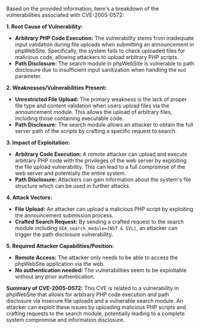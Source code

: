 Based on the provided information, here's a breakdown of the vulnerabilities associated with CVE-2005-0572:

**1. Root Cause of Vulnerability:**

*   **Arbitrary PHP Code Execution:** The vulnerability stems from inadequate input validation during file uploads when submitting an announcement in phpWebSite. Specifically, the system fails to check uploaded files for malicious code, allowing attackers to upload arbitrary PHP scripts.
*   **Path Disclosure:** The search module in phpWebSite is vulnerable to path disclosure due to insufficient input sanitization when handling the `mod` parameter.

**2. Weaknesses/Vulnerabilities Present:**

*   **Unrestricted File Upload:** The primary weakness is the lack of proper file type and content validation when users upload files via the announcement module. This allows the upload of arbitrary files, including those containing executable code.
*   **Path Disclosure:** The search module allows an attacker to obtain the full server path of the scripts by crafting a specific request to search.

**3. Impact of Exploitation:**

*   **Arbitrary Code Execution:** A remote attacker can upload and execute arbitrary PHP code with the privileges of the web server by exploiting the file upload vulnerability. This can lead to a full compromise of the web server and potentially the entire system.
*  **Path Disclosure:** Attackers can gain information about the system's file structure which can be used in further attacks.

**4. Attack Vectors:**

*   **File Upload:** An attacker can upload a malicious PHP script by exploiting the announcement submission process.
*   **Crafted Search Request:** By sending a crafted request to the search module including `SEA_search_module=[NST & SVL]`, an attacker can trigger the path disclosure vulnerability.

**5. Required Attacker Capabilities/Position:**

*   **Remote Access:** The attacker only needs to be able to access the phpWebSite application via the web.
*   **No authentication needed:** The vulnerabilities seem to be exploitable without any prior authentication.

**Summary of CVE-2005-0572:**
This CVE is related to a vulnerability in phpWebSite that allows for arbitrary PHP code execution and path disclosure via insecure file uploads and a vulnerable search module. An attacker can exploit these issues by uploading malicious PHP scripts and crafting requests to the search module, potentially leading to a complete system compromise and information disclosure.